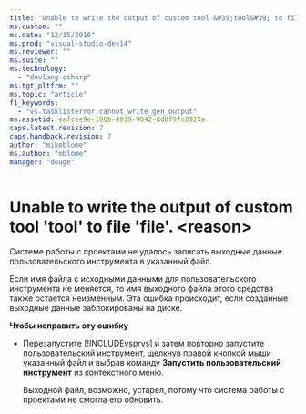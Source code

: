 ```yaml
---
title: "Unable to write the output of custom tool &#39;tool&#39; to file &#39;file&#39;. &lt;reason&gt; | Microsoft Docs"
ms.custom: ""
ms.date: "12/15/2016"
ms.prod: "visual-studio-dev14"
ms.reviewer: ""
ms.suite: ""
ms.technology: 
  - "devlang-csharp"
ms.tgt_pltfrm: ""
ms.topic: "article"
f1_keywords: 
  - "vs.tasklisterror.cannot_write_gen_output"
ms.assetid: eafcee9e-186b-4019-9042-8d8f9fc0925a
caps.latest.revision: 7
caps.handback.revision: 7
author: "mikeblome"
ms.author: "mblome"
manager: "douge"
---
```

# Unable to write the output of custom tool &#39;tool&#39; to file &#39;file&#39;. &lt;reason&gt;
Системе работы с проектами не удалось записать выходные данные пользовательского инструмента в указанный файл.  
  
 Если имя файла с исходными данными для пользовательского инструмента не меняется, то имя выходного файла этого средства также остается неизменным.  Эта ошибка происходит, если созданные выходные данные заблокированы на диске.  
  
 **Чтобы исправить эту ошибку**  
  
-   Перезапустите [!INCLUDE[vsprvs](../assembler/masm/includes/vsprvs_md.md)] и затем повторно запустите пользовательский инструмент, щелкнув правой кнопкой мыши указанный файл и выбрав команду **Запустить пользовательский инструмент** из контекстного меню.  
  
     Выходной файл, возможно, устарел, потому что система работы с проектами не смогла его обновить.